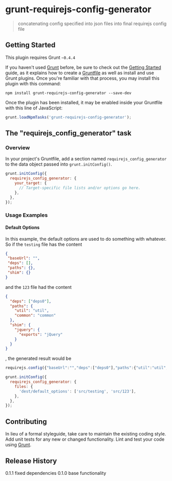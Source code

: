 # grunt-requirejs-config-generator

> concatenating config specified into json files into final requirejs config file

## Getting Started
This plugin requires Grunt `~0.4.4`

If you haven't used [Grunt](http://gruntjs.com/) before, be sure to check out the [Getting Started](http://gruntjs.com/getting-started) guide, as it explains how to create a [Gruntfile](http://gruntjs.com/sample-gruntfile) as well as install and use Grunt plugins. Once you're familiar with that process, you may install this plugin with this command:

```shell
npm install grunt-requirejs-config-generator --save-dev
```

Once the plugin has been installed, it may be enabled inside your Gruntfile with this line of JavaScript:

```js
grunt.loadNpmTasks('grunt-requirejs-config-generator');
```

## The "requirejs_config_generator" task

### Overview
In your project's Gruntfile, add a section named `requirejs_config_generator` to the data object passed into `grunt.initConfig()`.

```js
grunt.initConfig({
  requirejs_config_generator: {
    your_target: {
      // Target-specific file lists and/or options go here.
    },
  },
});
```

### Usage Examples

#### Default Options
In this example, the default options are used to do something with whatever. So if the `testing` file has the content
```json
{
 "baseUrl": "",
 "deps": [],
 "paths": {},
 "shim": {}
}
```
and the `123` file had the content
```json
{
  "deps": ["deps0"],
  "paths": {
    "util": "util",
    "common": "common"
  },
  "shim": {
    "jquery": {
      "exports": "jQuery"
    }
  }
}
```
, the generated result would be
```js
requirejs.config({"baseUrl":"","deps":["deps0"],"paths":{"util":"util","common":"common"},"shim":{"jquery":{"exports":"jQuery"}}});
```

```js
grunt.initConfig({
  requirejs_config_generator: {
    files: {
      'dest/default_options': ['src/testing', 'src/123'],
    },
  },
});
```

## Contributing
In lieu of a formal styleguide, take care to maintain the existing coding style. Add unit tests for any new or changed functionality. Lint and test your code using [Grunt](http://gruntjs.com/).

## Release History
0.1.1 fixed dependencies
0.1.0 base functionality